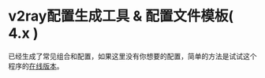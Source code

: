 # v2ray配置生成工具 & 配置文件模板( 4.x )

 已经生成了常见组合和配置，如果这里没有你想要的配置，简单的方法是试试这个程序的[在线版本](https://veekxt.com/utils/v2ray_gen)。
